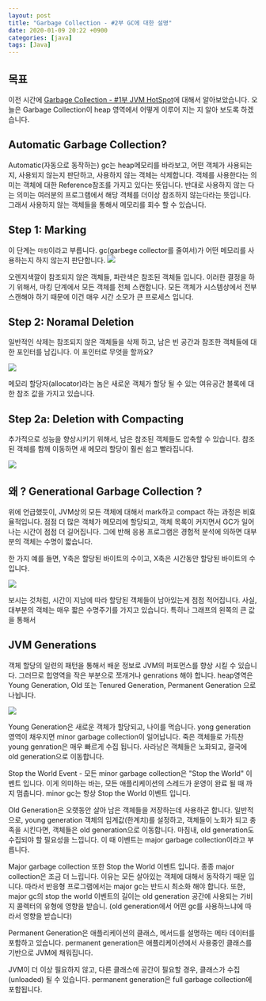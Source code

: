 ```yaml
---
layout: post
title: "Garbage Collection - #2부 GC에 대한 설명"
date: 2020-01-09 20:22 +0900
categories: [java]
tags: [Java]
---
```


## 목표

이전 시간에 [Garbage Collection - #1부 JVM HotSpot](https://umanking.github.io/java/java-garbage-collector/)에 대해서 알아보았습니다. 오늘은 Garbage Collection이 heap 영역에서 어떻게 이루어 지는 지 알아 보도록 하겠습니다.

## Automatic Garbage Collection?

Automatic(자동으로 동작하는) gc는 heap메모리를 바라보고, 어떤 객체가 사용되는지, 사용되지 않는지 판단하고, 사용하지 않는 객체는 삭제합니다. 객체를 사용한다는 의미는 객체에 대한 Reference참조를 가지고 있다는 뜻입니다. 반대로 사용하지 않는 다는 의미는 여러분의 프로그램에서 해당 객체를 더이상 참조하지 않는다라는 뜻입니다. 그래서 사용하지 않는 객체들을 통해서 메모리를 회수 할 수 있습니다.

## Step 1: Marking

이 단계는 `마킹`이라고 부릅니다. gc(garbege collector를 줄여서)가 어떤 메모리를 사용하는지 하지 않는지 판단합니다.
![](https://www.oracle.com/webfolder/technetwork/tutorials/obe/java/gc01/images/gcslides/Slide3.png)

오렌지색깔이 참조되지 않은 객체들, 파란색은 참조된 객체들 입니다. 이러한 결정을 하기 위해서, 마킹 단계에서 모든 객체를 전체 스캔합니다. 모든 객체가 시스템상에서 전부 스캔해야 하기 때문에 이건 매우 시간 소모가 큰 프로세스 입니다.

## Step 2: Noramal Deletion

일반적인 삭제는 참조되지 않은 객체들을 삭제 하고, 남은 빈 공간과 참조한 객체들에 대한 포인터를 남깁니다.
이 포인터로 무엇을 할까요?

![](https://www.oracle.com/webfolder/technetwork/tutorials/obe/java/gc01/images/gcslides/Slide1b.png)

메모리 할당자(allocator)라는 놈은 새로운 객체가 할당 될 수 있는 여유공간 블록에 대한 참조 값을 가지고 있습니다.

## Step 2a: Deletion with Compacting

추가적으로 성능을 향상시키기 위해서, 남은 참조된 객체들도 압축할 수 있습니다. 참조된 객체를 함께 이동하면 새 메모리 할당이 훨씬 쉽고 빨라집니다.

![](https://www.oracle.com/webfolder/technetwork/tutorials/obe/java/gc01/images/gcslides/Slide4.png)

## 왜 ? Generational Garbage Collection ?

위에 언급했듯이, JVM상의 모든 객체에 대해서 mark하고 compact 하는 과정은 비효율적입니다. 점점 더 많은 객체가 메모리에 할당되고, 객체 목록이 커지면서 GC가 일어나는 시간이 점점 더 길어집니다. 그에 반해 응용 프로그램은 경험적 분석에 의하면 대부분의 객체는 수명이 짧습니다.

한 가지 예를 들면, Y축은 할당된 바이트의 수이고, X축은 시간동안 할당된 바이트의 수 입니다.

![](https://www.oracle.com/webfolder/technetwork/tutorials/obe/java/gc01/images/ObjectLifetime.gif)

보시는 것처럼, 시간이 지남에 따라 할당된 객체들이 남아있는게 점점 적어집니다. 사실, 대부분의 객체는 매우 짧은 수명주기를 가지고 있습니다. 특히나 그래프의 왼쪽의 큰 값을 통해서

## JVM Generations

객체 할당의 일련의 패턴을 통해서 배운 정보로 JVM의 퍼포먼스를 향상 시킬 수 있습니다. 그러므로 힙영역을 작은 부분으로 쪼개거나 genrations 해야 합니다. heap영역은 Young Generation, Old 또는 Tenured Generation, Permanent Generation 으로 나뉩니다.

![](https://www.oracle.com/webfolder/technetwork/tutorials/obe/java/gc01/images/gcslides/Slide5.png)

Young Generation은 새로운 객체가 할당되고, 나이를 먹습니다. yong generation 영역이 채우지면 minor garbage collection이 일어납니다. 죽은 객체들로 가득찬 young genration은 매우 빠르게 수집 됩니다. 사라남은 객체들은 노화되고, 결국에 old generation으로 이동합니다.

Stop the World Event - 모든 minor garbage collection은 "Stop the World" 이벤트 입니다. 이게 의미하는 바는, 모든 애플리케이션의 스레드가 운영이 완료 될 때 까지 멈춥니다. minor gc는 항상 Stop the World 이벤트 입니다.

Old Generation은 오랫동안 살아 남은 객체들을 저장하는데 사용하곤 합니다. 일반적으로, young generation 객체의 임계값(한계치)를 설정하고, 객체들이 노화가 되고 충족을 시킨다면, 객체들은 old generation으로 이동합니다. 마침내, old generation도 수집되야 할 필요성을 느낍니다. 이 때 이벤트는 major garbage collection이라고 부릅니다.

Major garbage collection 또한 Stop the World 이벤트 입니다. 종종 major collection은 조금 더 느립니다. 이유는 모든 살아있는 객체에 대해서 동작하기 때문 입니다. 따라서 반응형 프로그램에서는 major gc는 반드시 최소화 해야 합니다.
또한, major gc의 stop the world 이벤트의 길이는 old generation 공간에 사용되는 가비지 콜렉터의 유형에 영향을 받습니. (old generation에서 어떤 gc를 사용하느냐에 따라서 영향을 받습니다)

Permanent Generation은 애플리케이션의 클래스, 메서드를 설명하는 메타 데이터를 포함하고 있습니다. permanent generation은 애플리케이션에서 사용중인 클래스를 기반으로 JVM에 채워집니다.

JVM이 더 이상 필요하지 않고, 다른 클래스에 공간이 필요할 경우, 클래스가 수집(unloaded) 될 수 있습니다. permanent generation은 full garbage collection에 포함됩니다.
